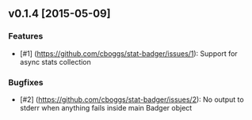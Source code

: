 ## v0.1.4 [2015-05-09]

### Features
- [#1] (https://github.com/cboggs/stat-badger/issues/1): Support for async stats collection

### Bugfixes
- [#2] (https://github.com/cboggs/stat-badger/issues/2): No output to stderr when anything fails inside main Badger object
